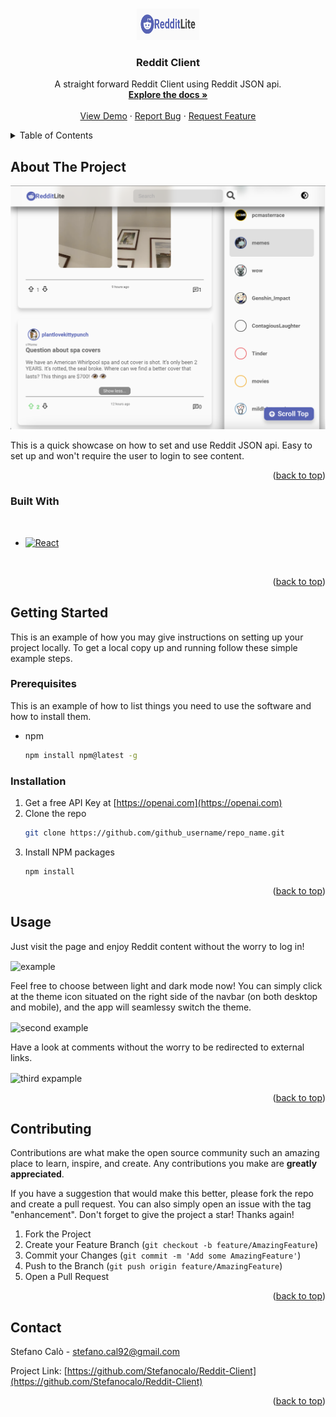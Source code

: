 <a name="readme-top"></a>




<!-- PROJECT LOGO -->
<br />
<div align="center">
  <a href="https://github.com/Stefanocalo/Reddit-Client">
    <img src="media/logo.png" alt="Logo" width="100" height="50">
  </a>

<h3 align="center">Reddit Client</h3>

  <p align="center">
    A straight forward Reddit Client using Reddit JSON api.
    <br />
    <a href="https://github.com/Stefanocalo/Reddit-Client"><strong>Explore the docs »</strong></a>
    <br />
    <br />
    <a href="https://reddit-lite-client.netlify.app">View Demo</a>
    ·
    <a href="https://github.com/Stefanocalo/Reddit-Client/issues">Report Bug</a>
    ·
    <a href="https://github.com/Stefanocalo/Reddit-Client/issues">Request Feature</a>
  </p>
</div>



<!-- TABLE OF CONTENTS -->
<details>
  <summary>Table of Contents</summary>
  <ol>
    <li>
      <a href="#about-the-project">About The Project</a>
      <ul>
        <li><a href="#built-with">Built With</a></li>
      </ul>
    </li>
    <li>
      <a href="#getting-started">Getting Started</a>
      <ul>
        <li><a href="#prerequisites">Prerequisites</a></li>
        <li><a href="#installation">Installation</a></li>
      </ul>
    </li>
    <li><a href="#usage">Usage</a></li>
    <li><a href="#contributing">Contributing</a></li>
    <li><a href="#contact">Contact</a></li>
  </ol>
</details>



<!-- ABOUT THE PROJECT -->
## About The Project

<img src="./media/product.png">

This is a quick showcase on how to set and use Reddit JSON api. Easy to set up and won't require the user to login to see content.

<p align="right">(<a href="#readme-top">back to top</a>)</p>



### Built With

<br>

* [![React][React.js]][React-url]

<br>

<p align="right">(<a href="#readme-top">back to top</a>)</p>



<!-- GETTING STARTED -->
## Getting Started

This is an example of how you may give instructions on setting up your project locally.
To get a local copy up and running follow these simple example steps.

### Prerequisites

This is an example of how to list things you need to use the software and how to install them.
* npm
  ```sh
  npm install npm@latest -g
  ```

### Installation

1. Get a free API Key at [https://openai.com](https://openai.com)
2. Clone the repo
   ```sh
   git clone https://github.com/github_username/repo_name.git
   ```
3. Install NPM packages
   ```sh
   npm install
   ```

<p align="right">(<a href="#readme-top">back to top</a>)</p>

<!-- USAGE EXAMPLES -->
## Usage

Just visit the page and enjoy Reddit content without the worry to log in!

<img align="center" src="./media/example.gif" alt="example" width="400" height="260">

Feel free to choose between light and dark mode now! You can simply click at the theme icon situated on the right side of the navbar (on both desktop and mobile), and the app will seamlessy switch the theme.

<img align="center" src="media/darkMode.gif" alt="second example" width="400" height="260">

Have a look at comments without the worry to be redirected to external links.

<img align="center" src="./media/comments.gif" alt="third expample" width="400" height="260">

<br>

<p align="right">(<a href="#readme-top">back to top</a>)</p>

<!-- CONTRIBUTING -->
## Contributing

Contributions are what make the open source community such an amazing place to learn, inspire, and create. Any contributions you make are **greatly appreciated**.

If you have a suggestion that would make this better, please fork the repo and create a pull request. You can also simply open an issue with the tag "enhancement".
Don't forget to give the project a star! Thanks again!

1. Fork the Project
2. Create your Feature Branch (`git checkout -b feature/AmazingFeature`)
3. Commit your Changes (`git commit -m 'Add some AmazingFeature'`)
4. Push to the Branch (`git push origin feature/AmazingFeature`)
5. Open a Pull Request

<p align="right">(<a href="#readme-top">back to top</a>)</p>

<!-- CONTACT -->
## Contact

Stefano Calò - stefano.cal92@gmail.com

Project Link: [https://github.com/Stefanocalo/Reddit-Client](https://github.com/Stefanocalo/Reddit-Client)

<p align="right">(<a href="#readme-top">back to top</a>)</p>





<!-- MARKDOWN LINKS & IMAGES -->
<!-- https://www.markdownguide.org/basic-syntax/#reference-style-links -->

[React.js]: https://img.shields.io/badge/React-20232A?style=for-the-badge&logo=react&logoColor=61DAFB
[React-url]: https://reactjs.org/